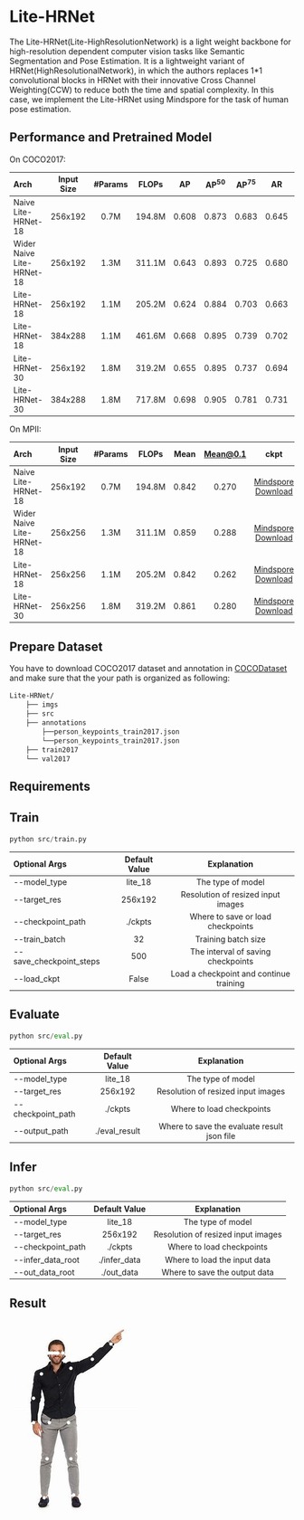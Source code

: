 # Lite-HRNet

The Lite-HRNet(Lite-HighResolutionNetwork) is a light weight backbone for high-resolution dependent computer vision tasks like Semantic Segmentation and Pose Estimation. It is a lightweight variant of HRNet(HighResolutionalNetwork), in which the authors replaces 1*1 convolutional blocks in HRNet with their innovative Cross Channel Weighting(CCW) to reduce both the time and spatial complexity.
In this case, we implement the Lite-HRNet using Mindspore for the task of human pose estimation.

## Performance and Pretrained Model

On COCO2017:

| Arch  | Input Size | #Params | FLOPs | AP | AP<sup>50</sup> | AP<sup>75</sup> | AR | AR<sup>50</sup> | ckpt |
| :----------------- | :-----------: | :------: | :-----------: | :------: |:------: | :------: | :------: | :------: | :------: |
| Naive Lite-HRNet-18  | 256x192 | 0.7M | 194.8M | 0.608 | 0.873 | 0.683 | 0.645 | 0.886 | [Mindspore Download](https://download.mindspore.cn/vision/litehrnet/ckpts/naive_litehrnet_18_coco_256x192.ckpt)|
| Wider Naive Lite-HRNet-18  | 256x192 | 1.3M | 311.1M | 0.643 | 0.893 | 0.725 | 0.680 | 0.901 | [Mindspore Download](https://download.mindspore.cn/vision/litehrnet/ckpts/wider_naive_litehrnet_18_coco_256x192.ckpt) |
| Lite-HRNet-18 | 256x192 | 1.1M | 205.2M |0.624 | 0.884 | 0.703 | 0.663 | 0.895 | [Mindspore Download](https://download.mindspore.cn/vision/litehrnet/ckpts/litehrnet_18_coco_256x192.ckpt) |
| Lite-HRNet-18  | 384x288 | 1.1M | 461.6M | 0.668 | 0.895 | 0.739 | 0.702 | 0.909 | [Mindspore Download](https://download.mindspore.cn/vision/litehrnet/ckpts/litehrnet_18_coco_384x288.ckpt)  |
| Lite-HRNet-30  | 256x192 | 1.8M | 319.2M | 0.655 | 0.895 | 0.737 | 0.694 | 0.908 | [Mindspore Download](https://download.mindspore.cn/vision/litehrnet/ckpts/litehrnet_30_coco_256x192.ckpt)  |
| Lite-HRNet-30  | 384x288 | 1.8M | 717.8M | 0.698 | 0.905 | 0.781 | 0.731 | 0.918 | [Mindspore Download](https://download.mindspore.cn/vision/litehrnet/ckpts/litehrnet_30_coco_384x288.ckpt) |

On MPII:

| Arch  | Input Size | #Params | FLOPs | Mean | Mean@0.1 | ckpt |
| :----------------- | :-----------: | :------: | :-----------: | :------: |:------: | :------: |
| Naive Lite-HRNet-18  | 256x192 | 0.7M | 194.8M | 0.842 | 0.270 | [Mindspore Download](https://download.mindspore.cn/vision/litehrnet/ckpts/naive_litehrnet_18_mpii_256x256.ckpt)|
| Wider Naive Lite-HRNet-18  | 256x256 | 1.3M | 311.1M | 0.859 | 0.288 | [Mindspore Download](https://download.mindspore.cn/vision/litehrnet/ckpts/wider_naive_litehrnet_18_mpii_256x256.ckpt) |
| Lite-HRNet-18 | 256x256| 1.1M | 205.2M |0.842 | 0.262 |  [Mindspore Download](https://download.mindspore.cn/vision/litehrnet/ckpts/litehrnet_18_mpii_256x256.ckpt) |
| Lite-HRNet-30  | 256x256 | 1.8M | 319.2M | 0.861 | 0.280 |  [Mindspore Download](https://download.mindspore.cn/vision/litehrnet/ckpts/litehrnet_30_mpii_256x256.ckpt)  |

## Prepare Dataset

You have to download COCO2017 dataset and annotation in [COCODataset](https://cocodataset.org) and make sure that the your path is organized as following:

```text
Lite-HRNet/
    ├── imgs
    ├── src
    ├── annotations
        ├──person_keypoints_train2017.json
        └──person_keypoints_train2017.json
    ├── train2017
    └── val2017
```

## Requirements

## Train

```python
python src/train.py
```

| Optional Args | Default Value | Explanation |
| :----------------- | :-----------: | :-----------------: |
| --model_type | lite_18 | The type of model |
| --target_res | 256x192 | Resolution of resized input images |
| --checkpoint_path | ./ckpts | Where to save or load checkpoints |
| --train_batch | 32 | Training batch size |
| --save_checkpoint_steps | 500 | The interval of saving checkpoints |
| --load_ckpt | False | Load a checkpoint and continue training |

## Evaluate

```python
python src/eval.py
```

| Optional Args | Default Value | Explanation |
| :----------------- | :-----------: | :-----------------: |
| --model_type | lite_18 | The type of model |
| --target_res | 256x192 | Resolution of resized input images |
| --checkpoint_path | ./ckpts | Where to load checkpoints |
| --output_path | ./eval_result | Where to save the evaluate result json file|

## Infer

```python
python src/eval.py
```

| Optional Args | Default Value | Explanation |
| :----------------- | :-----------: | :-----------------: |
| --model_type | lite_18 | The type of model |
| --target_res | 256x192 | Resolution of resized input images |
| --checkpoint_path | ./ckpts | Where to load checkpoints |
| --infer_data_root | ./infer_data | Where to load the input data |
| --out_data_root | ./out_data | Where to save the output data |

## Result

![图片](./imgs/man_infer.jpg)
